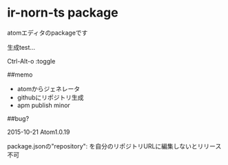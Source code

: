 # ir-norn-ts package

atomエディタのpackageです

生成test...

Ctrl-Alt-o :toggle



##memo

- atomからジェネレータ
- githubにリポジトリ生成
- apm publish minor

##bug?

2015-10-21
Atom1.0.19

package.jsonの"repository": を自分のリポジトリURLに編集しないとリリース不可
